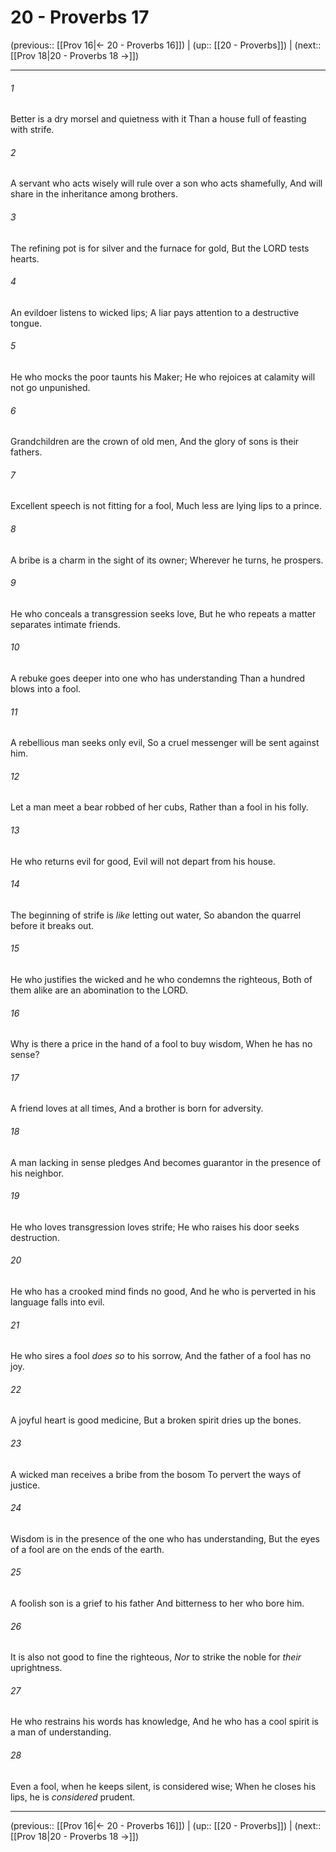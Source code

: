 # 20 - Proverbs 17

(previous:: [[Prov 16|← 20 - Proverbs 16]]) | (up:: [[20 - Proverbs]]) | (next:: [[Prov 18|20 - Proverbs 18 →]])

***


###### 1 
Better is a dry morsel and quietness with it Than a house full of feasting with strife. 

###### 2 
A servant who acts wisely will rule over a son who acts shamefully, And will share in the inheritance among brothers. 

###### 3 
The refining pot is for silver and the furnace for gold, But the LORD tests hearts. 

###### 4 
An evildoer listens to wicked lips; A liar pays attention to a destructive tongue. 

###### 5 
He who mocks the poor taunts his Maker; He who rejoices at calamity will not go unpunished. 

###### 6 
Grandchildren are the crown of old men, And the glory of sons is their fathers. 

###### 7 
Excellent speech is not fitting for a fool, Much less are lying lips to a prince. 

###### 8 
A bribe is a charm in the sight of its owner; Wherever he turns, he prospers. 

###### 9 
He who conceals a transgression seeks love, But he who repeats a matter separates intimate friends. 

###### 10 
A rebuke goes deeper into one who has understanding Than a hundred blows into a fool. 

###### 11 
A rebellious man seeks only evil, So a cruel messenger will be sent against him. 

###### 12 
Let a man meet a bear robbed of her cubs, Rather than a fool in his folly. 

###### 13 
He who returns evil for good, Evil will not depart from his house. 

###### 14 
The beginning of strife is _like_ letting out water, So abandon the quarrel before it breaks out. 

###### 15 
He who justifies the wicked and he who condemns the righteous, Both of them alike are an abomination to the LORD. 

###### 16 
Why is there a price in the hand of a fool to buy wisdom, When he has no sense? 

###### 17 
A friend loves at all times, And a brother is born for adversity. 

###### 18 
A man lacking in sense pledges And becomes guarantor in the presence of his neighbor. 

###### 19 
He who loves transgression loves strife; He who raises his door seeks destruction. 

###### 20 
He who has a crooked mind finds no good, And he who is perverted in his language falls into evil. 

###### 21 
He who sires a fool _does so_ to his sorrow, And the father of a fool has no joy. 

###### 22 
A joyful heart is good medicine, But a broken spirit dries up the bones. 

###### 23 
A wicked man receives a bribe from the bosom To pervert the ways of justice. 

###### 24 
Wisdom is in the presence of the one who has understanding, But the eyes of a fool are on the ends of the earth. 

###### 25 
A foolish son is a grief to his father And bitterness to her who bore him. 

###### 26 
It is also not good to fine the righteous, _Nor_ to strike the noble for _their_ uprightness. 

###### 27 
He who restrains his words has knowledge, And he who has a cool spirit is a man of understanding. 

###### 28 
Even a fool, when he keeps silent, is considered wise; When he closes his lips, he is _considered_ prudent.

***

(previous:: [[Prov 16|← 20 - Proverbs 16]]) | (up:: [[20 - Proverbs]]) | (next:: [[Prov 18|20 - Proverbs 18 →]])
